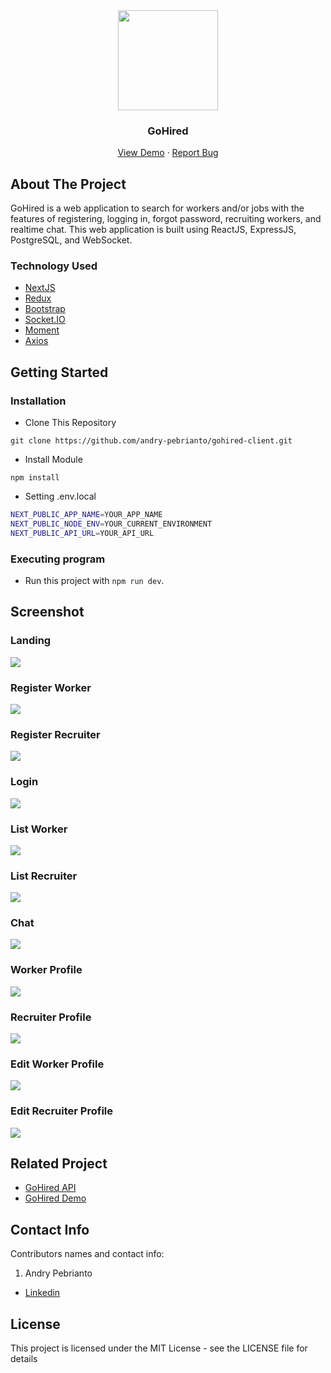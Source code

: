 <div align="center">
  <img src="./readme/logo.jpeg" width="160px" height="160px" />
</div>
<h3 align="center">GoHired</h3>
<p align="center">
  <a href="https://gohired.vercel.app/">View Demo</a>
  ·
  <a href="https://github.com/andry-pebrianto/gohired-client/issues">Report Bug</a>
</p>

<!-- ABOUT THE PROJECT -->
## About The Project

GoHired is a web application to search for workers and/or jobs with the features of registering, logging in, forgot password, recruiting workers, and realtime chat. This web application is built using ReactJS, ExpressJS, PostgreSQL, and WebSocket.

### Technology Used
- [NextJS](https://nextjs.org/)
- [Redux](https://redux.js.org/)
- [Bootstrap](https://getbootstrap.com/)
- [Socket.IO](https://socket.io/)
- [Moment](https://momentjs.com/)
- [Axios](https://github.com/axios/axios)

<!-- GETTING STARTED -->
## Getting Started

### Installation
- Clone This Repository

`git clone https://github.com/andry-pebrianto/gohired-client.git`

- Install Module

`npm install`

- Setting .env.local

```bash
NEXT_PUBLIC_APP_NAME=YOUR_APP_NAME
NEXT_PUBLIC_NODE_ENV=YOUR_CURRENT_ENVIRONMENT
NEXT_PUBLIC_API_URL=YOUR_API_URL
```

### Executing program

- Run this project with `npm run dev`.

<!-- SCREENSHOT -->
## Screenshot

### Landing
<img src="./readme/1. ss-landing.png" />

### Register Worker
<img src="./readme/2. ss-register-worker.jpg" />

### Register Recruiter
<img src="./readme/3. ss-register-recruiter.jpg" />

### Login
<img src="./readme/4. ss-login.jpg" />

### List Worker
<img src="./readme/5. ss-list-worker.jpg" />

### List Recruiter
<img src="./readme/6. ss-list-recruiter.jpg" />

### Chat
<img src="./readme/7. ss-chat.jpg" />

### Worker Profile
<img src="./readme/8. ss-profile-worker.jpg" />

### Recruiter Profile
<img src="./readme/9. ss-profile-recruiter.jpg" />

### Edit Worker Profile
<img src="./readme/10. ss-edit-profile-worker.jpg" />

### Edit Recruiter Profile
<img src="./readme/11. ss-edit-profile-recruiter.jpg" />

<!-- RELATED PROJECT -->
## Related Project

- [GoHired API](https://github.com/andry-pebrianto/gohired-api)
- [GoHired Demo](https://gohired.vercel.app/)

<!-- CONTACT INFO -->
## Contact Info

Contributors names and contact info:

1. Andry Pebrianto

- [Linkedin](https://www.linkedin.com/in/andry-pebrianto)

## License

This project is licensed under the MIT License - see the LICENSE file for details
